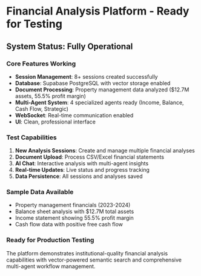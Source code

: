 # Financial Analysis Platform - Ready for Testing

## System Status: Fully Operational

### Core Features Working
- **Session Management**: 8+ sessions created successfully
- **Database**: Supabase PostgreSQL with vector storage enabled
- **Document Processing**: Property management data analyzed ($12.7M assets, 55.5% profit margin)
- **Multi-Agent System**: 4 specialized agents ready (Income, Balance, Cash Flow, Strategic)
- **WebSocket**: Real-time communication enabled
- **UI**: Clean, professional interface

### Test Capabilities
1. **New Analysis Sessions**: Create and manage multiple financial analyses
2. **Document Upload**: Process CSV/Excel financial statements
3. **AI Chat**: Interactive analysis with multi-agent insights
4. **Real-time Updates**: Live status and progress tracking
5. **Data Persistence**: All sessions and analyses saved

### Sample Data Available
- Property management financials (2023-2024)
- Balance sheet analysis with $12.7M total assets
- Income statement showing 55.5% profit margin
- Cash flow data with positive free cash flow

### Ready for Production Testing
The platform demonstrates institutional-quality financial analysis capabilities with vector-powered semantic search and comprehensive multi-agent workflow management.